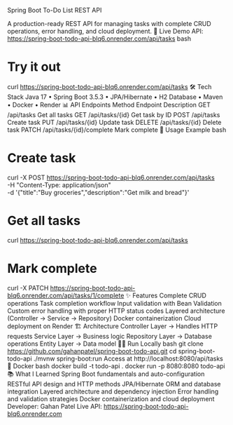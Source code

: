 Spring Boot To-Do List REST API

A production-ready REST API for managing tasks with complete CRUD operations, error handling, and cloud deployment.
🚀 Live Demo
API: https://spring-boot-todo-api-blq6.onrender.com/api/tasks
bash
# Try it out
curl https://spring-boot-todo-api-blq6.onrender.com/api/tasks
🛠️ Tech Stack
Java 17 • Spring Boot 3.5.3 • JPA/Hibernate • H2 Database • Maven • Docker • Render
📊 API Endpoints
Method	Endpoint	Description
GET	/api/tasks	Get all tasks
GET	/api/tasks/{id}	Get task by ID
POST	/api/tasks	Create task
PUT	/api/tasks/{id}	Update task
DELETE	/api/tasks/{id}	Delete task
PATCH	/api/tasks/{id}/complete	Mark complete
📝 Usage Example
bash
# Create task
curl -X POST https://spring-boot-todo-api-blq6.onrender.com/api/tasks \
  -H "Content-Type: application/json" \
  -d '{"title":"Buy groceries","description":"Get milk and bread"}'

# Get all tasks
curl https://spring-boot-todo-api-blq6.onrender.com/api/tasks

# Mark complete
curl -X PATCH https://spring-boot-todo-api-blq6.onrender.com/api/tasks/1/complete
✨ Features
Complete CRUD operations
Task completion workflow
Input validation with Bean Validation
Custom error handling with proper HTTP status codes
Layered architecture (Controller → Service → Repository)
Docker containerization
Cloud deployment on Render
🏗️ Architecture
Controller Layer  →  Handles HTTP requests
Service Layer     →  Business logic
Repository Layer  →  Database operations
Entity Layer      →  Data model
🏃‍♂️ Run Locally
bash
git clone https://github.com/gahanpatel/spring-boot-todo-api.git
cd spring-boot-todo-api
./mvnw spring-boot:run
Access at http://localhost:8080/api/tasks
🐳 Docker
bash
docker build -t todo-api .
docker run -p 8080:8080 todo-api
📚 What I Learned
Spring Boot fundamentals and auto-configuration
RESTful API design and HTTP methods
JPA/Hibernate ORM and database integration
Layered architecture and dependency injection
Error handling and validation strategies
Docker containerization and cloud deployment
Developer: Gahan Patel
Live API: https://spring-boot-todo-api-blq6.onrender.com
